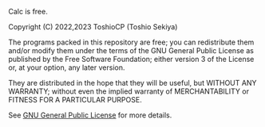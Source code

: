 Calc is free.

Copyright (C) 2022,2023  ToshioCP (Toshio Sekiya)

The programs packed in this repository are free; you can redistribute them and/or modify them under the terms of the GNU General Public License as published by the Free Software Foundation; either version 3 of the License or, at your option, any later version.

They are distributed in the hope that they will be useful, but WITHOUT ANY WARRANTY; without even the implied warranty of MERCHANTABILITY or FITNESS FOR A PARTICULAR PURPOSE.

See [GNU General Public License](https://www.gnu.org/licenses/gpl-3.0.html) for more details.